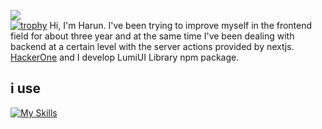 ![](https://komarev.com/ghpvc/?username=SpadeyDev&color=ff69b4)  
[![trophy](https://github-profile-trophy.vercel.app/?username=chefHarun&title=Stars,Followers,Repositories,Commit,PullRequest,Experience,Issues&theme=onedark)](https://github.com/chefHarun/github-profile-trophy)
Hi, I'm Harun. I've been trying to improve myself in the frontend field for about three year and at the same time I've been dealing with backend at a certain level with the server actions provided by nextjs.
[HackerOne](https://hackerone.com/chefharun) and I develop LumiUI Library npm package.
## i use
[![My Skills](https://skillicons.dev/icons?i=js,html,css,figma,express,firebase,react,redux,supabase,tailwind,ts,vite,next.js)](https://skillicons.dev)
